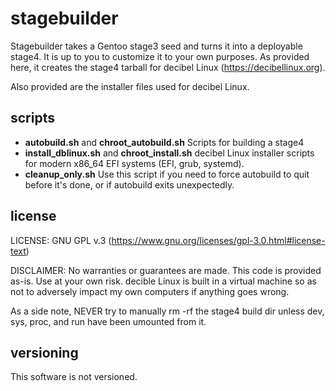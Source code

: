 # stagebuilder
Stagebuilder takes a Gentoo stage3 seed and turns it into a deployable stage4. It is up to you to customize it to your own purposes. As provided here, it creates the stage4 tarball for decibel Linux (https://decibellinux.org).

Also provided are the installer files used for decibel Linux.

## scripts
 * **autobuild.sh** and **chroot_autobuild.sh** Scripts for building a stage4
 * **install_dblinux.sh** and **chroot_install.sh** decibel Linux installer scripts for modern x86_64 EFI systems (EFI, grub, systemd).
 * **cleanup_only.sh** Use this script if you need to force autobuild to quit before it's done, or if autobuild exits unexpectedly.

## license
LICENSE: GNU GPL v.3 (https://www.gnu.org/licenses/gpl-3.0.html#license-text)

DISCLAIMER: No warranties or guarantees are made. This code is provided as-is. Use at your own risk. decible Linux is built in a virtual machine so as not to adversely impact my own computers if anything goes wrong. 

As a side note, NEVER try to manually rm -rf the stage4 build dir unless dev, sys, proc, and run have been umounted from it. 

## versioning
This software is not versioned.
